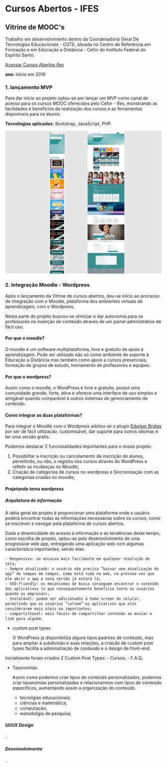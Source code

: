# Cursos Abertos - IFES
## Vitrine de MOOC's
Trabalho em desenvolvimento dentro da Coordenadoria Geral De Tecnologias Educacionais - CGTE, situada no Centro de Referência em Formação e em Educação a Distância - Cefor do Instituto Federal do Espírito Santo.

[Acessar Cursos Abertos ifes](http://mooc.cefor.ifes.edu.br)

**ano:** início em 2019

### **1. lançamento MVP**

Para dar início ao projeto optou-se por lançar um MVP como canal de acesso para os cursos MOOC oferecidos pelo Cefor - Ifes, monstrando as facilidades e benefícios da realização dos cursos e as ferramentas disponíveis para os alunos.

**Tecnologias aplicadas:** Bootstrap, JavaScript, PHP.

![Alt ou título da imagem](/vitrine_small.png)

### **2. Integração Moodle - Wordpress**

Após o lançamento da Vitrine de cursos abertos, deu-se início ao processo de integração com o Moodle, plataforma dos ambientes virtuais de aprendizagem, com o Wordpress.

Nesta parte do projeto buscou-se otimizar e dar autonomia para os professores na inserção de conteúdo atraves de um painel admnistrativo de fácil uso.

#### Por que o moodle?

O moodle é um software multiplataforma, livre e gratuito de apoio à aprendizagem. Pode ser utilizado não só como ambiente de suporte à Educação a Distância mas também como apoio a cursos presenciais, formação de grupos de estudo, treinamento de professores e equipes.

#### Por que o wordpress?

Assim como o moodle, o WordPress é livre e gratuito, possui uma comunidade grande, forte, ativa e oferece uma interface de uso simples e amigável quando comparável à outros sistemas de gerenciamento de conteúdo.

#### Como integrar as duas plataformas?

Para integrar o Moodle com o Wordpress adotou-se o plugin [Edwiser Bridge](https://edwiser.org/bridge/) por ser de fácil utilização, customisável, dar suporte para outros idiomas e ter uma versão grátis.

Podemos destacar 2 funcionalidades importantes para o nosso projeto:

1. Possibilitar a inscrição ou cancelamento da inscrição de alunos, permitindo, ou não, o registro nos cursos através do WordPress e refletir as mudanças no Moodle;
2. Criação de categorias de cursos no wordpress e Sincronização com as categorias criadas no moodle;

#### Projetando tema wordpress

##### Arquitetura de informação
A idéia geral do projeto é proporcionar uma plataforma onde o usuário poderá encontrar todas as informações necessárias sobre os cursos, como se inscrever e navegar pela plataforma de cursos abertos.

Dada a dinamicidade do acesso à informação e as tendências deste tempo, como escolha de projeto, optou-se pelo desenvolvimento de uma progressive web app, entregando uma aplicação web com algumas característica importantes, sendo elas:

	- Responsivo: se encaixa mais facilmente em qualquer resolução de tela;
	- Sempre atualizado: o usuário não precisa “baixar uma atualização do app” de tempos em tempos. Como está tudo na web, na próxima vez que ele abrir o app a nova versão já estará lá;
	- SEO-friendly: os mecanismos de busca conseguem encontrar o conteúdo dos aplicativos (o que consequentemente beneficia tanto os usuários quando as empresas);
	- Instalável: podem ser adicionados à home screen do celular, permitindo que os usuários “salvem” os aplicativos que eles considerarem mais úteis ou importantes;
	- compartilhavel: mais fáceis de compartilhar conteúdo ao enviar o link para alguém.
	
- custom post types

	O WordPress já disponibiliza alguns tipos padrões de conteúdo, mas para ampliar a subdivisão e suas relações, a criação de custom post types facilita a administração de conteúdo e o design de front-end.

Inicialmente foram criados 2 Custom Post Types: 
	- Cursos;
	- F.A.Q;
	
- Taxonomias

	Assim como podemos criar tipos de conteúdo personalizados, podemos criar taxanomias personalizadas e relacionarmos com tipos de conteúdo específicos, aumentando assim a organização do conteúdo.
	- tecnolgias educacionais;
	- ciências e matemática;
	- computação;
	- metodoligia de pesquisa;

##### UI/UX Design
	-
	
##### Desenvolvimento
	-
